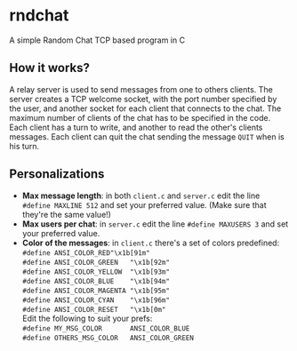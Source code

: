 # rndchat
A simple Random Chat TCP based program in C

## How it works?
A relay server is used to send messages from one to others clients. The server creates a TCP welcome socket, with the port number specified by the user, and another socket for each client that connects to the chat.
The maximum number of clients of the chat has to be specified in the code.
Each client has a turn to write, and another to read the other's clients messages. Each client can quit the chat sending the message `QUIT` when is his turn.

## Personalizations
* **Max message length**: in both `client.c` and `server.c` edit the line `#define MAXLINE 512` and set your preferred value. (Make sure that they're the same value!)
* **Max users per chat**: in `server.c` edit the line `#define MAXUSERS 3` and set your preferred value.
* **Color of the messages**: in `client.c` there's a set of colors predefined: <br />
`#define ANSI_COLOR_RED"\x1b[91m"`<br />
`#define ANSI_COLOR_GREEN   "\x1b[92m"`<br />
`#define ANSI_COLOR_YELLOW  "\x1b[93m"`<br />
`#define ANSI_COLOR_BLUE    "\x1b[94m"`<br />
`#define ANSI_COLOR_MAGENTA "\x1b[95m"`<br />
`#define ANSI_COLOR_CYAN    "\x1b[96m"`<br />
`#define ANSI_COLOR_RESET   "\x1b[0m"`<br />
Edit the following to suit your prefs: <br/>
`#define MY_MSG_COLOR 		ANSI_COLOR_BLUE`<br/>
`#define OTHERS_MSG_COLOR	ANSI_COLOR_GREEN`
